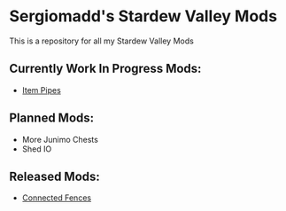 # Sergiomadd's Stardew Valley Mods
This is a repository for all my Stardew Valley Mods

## Currently Work In Progress Mods:
- [Item Pipes](https://github.com/sergiomadd/StardewValleyMods/edit/main/ItemLogistics)


## Planned Mods:
- More Junimo Chests
- Shed IO

## Released Mods:
- [Connected Fences](https://github.com/sergiomadd/StardewValleyMods/edit/main/ConnectedFences)


